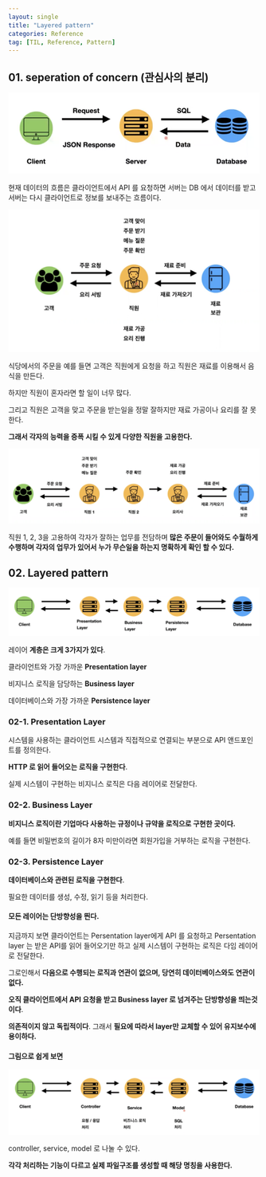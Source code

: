 ```yaml
---
layout: single
title: "Layered pattern"
categories: Reference
tag: [TIL, Reference, Pattern]
---
```


## 01. seperation of concern (관심사의 분리)

![screencapture-7929729](/images/screencapture-7929729.png)

현재 데이터의 흐름은 클라이언트에서 API 를 요청하면 서버는 DB 에서 데이터를 받고 서버는 다시 클라이언트로 정보를 보내주는 흐름이다.

![screencapture-7929890](/images/screencapture-7929890.png)

식당에서의 주문을 예를 들면 고객은 직원에게 요청을 하고 직원은 재료를 이용해서 음식을 만든다.

하지만 직원이 혼자라면 할 일이 너무 많다.

그리고 직원은 고객을 맞고 주문을 받는일을 정말 잘하지만 재료 가공이나 요리를 잘 못한다.

**그래서 각자의 능력을 증폭 시킬 수 있게 다양한 직원을 고용한다.**

![screencapture-7929918](/images/screencapture-7929918.png)

직원 1, 2, 3을 고용하여 각자가 잘하는 업무를 전담하며 **많은 주문이 들어와도 수월하게 수행하며 각자의 업무가 있어서 누가 무슨일을 하는지 명확하게 확인 할 수 있다.**

## 02. Layered pattern

![screencapture-7930678](/images/screencapture-7930678.png)

레이어 **계층은 크게 3가지가 있다**.

클라이언트와 가장 가까운 **Presentation layer**

비지니스 로직을 담당하는 **Business layer**

데이터베이스와 가장 가까운 **Persistence layer**

### 02-1. Presentation Layer

시스템을 사용하는 클라이언트 시스템과 직접적으로 연결되는 부분으로 API 앤드포인트를 정의한다.

**HTTP 로 읽어 들어오는 로직을 구현한다**.

실제 시스템이 구현하는 비지니스 로직은 다음 레이어로 전달한다.

### 02-2. Business Layer

**비지니스 로직이란 기업마다 사용하는 규정이나 규약을 로직으로 구현한 곳이다.**

예를 들면 비밀번호의 길이가 8자 미만이라면 회원가입을 거부하는 로직을 구현한다.

### 02-3. Persistence Layer

**데이터베이스와 관련된 로직을 구현한다**.

필요한 데이터를 생성, 수정, 읽기 등을 처리한다.

#### 모든 레이어는 단방향성을 띈다.

지금까지 보면 클라이언트는 Persentation layer에게 API 를 요청하고 Persentation layer 는 받은 API를 읽어 들어오기만 하고 실제 시스템이 구현하는 로직은 다임 레이어로 전달한다.

그로인해서 **다음으로 수행되는 로직과 연관이 없으며, 당연히 데이터베이스와도 연관이 없다.**

**오직 클라이언트에서 API 요청을 받고 Business layer 로 넘겨주는 단방향성을 띄는것이다**.

**의존적이지 않고 독립적이다**. 그래서 **필요에 따라서 layer만 교체할 수 있어 유지보수에 용이하다.**

#### 그림으로 쉽게 보면

![screencapture-7931037](/images/screencapture-7931037.png)

controller, service, model 로 나눌 수 있다.

**각각 처리하는 기능이 다르고 실제 파일구조를 생성할 때 해당 명칭을 사용한다.**

